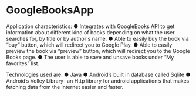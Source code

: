 # GoogleBooksApp
Application characteristics:
● Integrates with GoogleBooks API to get information about different kind of books depending on what
  the user searches for, by title or by author's name.
● Able to easily buy the book via “buy” button, which will redirect you to Google
  Play.
● Able to easily preview the book via “preview” button, which will redirect you to the
  Google Books page.
● The user is able to save and unsave books under “My favorites” list.

Technologies used are: 
● Java
● Android’s built in database called Sqlite 
● Android’s Volley Library- an Http library for android application’s
  that makes fetching data from the internet easier and faster.
